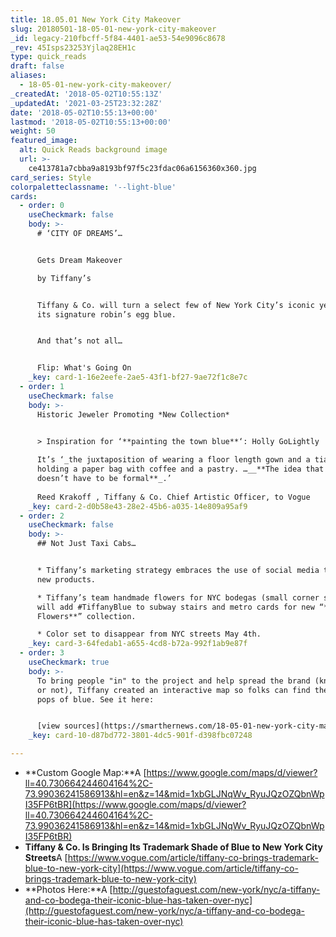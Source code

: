 ```yaml
---
title: 18.05.01 New York City Makeover
slug: 20180501-18-05-01-new-york-city-makeover
_id: legacy-210fbcff-5f84-4401-ae53-54e9096c8678
_rev: 45Isps23253Yjlaq28EH1c
type: quick_reads
draft: false
aliases:
  - 18-05-01-new-york-city-makeover/
_createdAt: '2018-05-02T10:55:13Z'
_updatedAt: '2021-03-25T23:32:28Z'
date: '2018-05-02T10:55:13+00:00'
lastmod: '2018-05-02T10:55:13+00:00'
weight: 50
featured_image:
  alt: Quick Reads background image
  url: >-
    ce413781a7cbba9a8193bf97f5c23fdac06a6156360x360.jpg
card_series: Style
colorpaletteclassname: '--light-blue'
cards:
  - order: 0
    useCheckmark: false
    body: >-
      # ‘CITY OF DREAMS’…


      Gets Dream Makeover  

      by Tiffany’s


      Tiffany & Co. will turn a select few of New York City’s iconic yellow cabs
      its signature robin’s egg blue.


      And that’s not all…


      Flip: What's Going On
    _key: card-1-16e2eefe-2ae5-43f1-bf27-9ae72f1c8e7c
  - order: 1
    useCheckmark: false
    body: >-
      Historic Jeweler Promoting *New Collection*


      > Inspiration for ‘**painting the town blue**‘: Holly GoLightly  
        
      It’s ‘_the juxtaposition of wearing a floor length gown and a tiara while
      holding a paper bag with coffee and a pastry. …__**The idea that luxury
      doesn’t have to be formal**_.’  
        
      Reed Krakoff , Tiffany & Co. Chief Artistic Officer, to Vogue
    _key: card-2-d0b58e43-28e2-45b6-a035-14e809a95af9
  - order: 2
    useCheckmark: false
    body: >-
      ## Not Just Taxi Cabs…


      * Tiffany’s marketing strategy embraces the use of social media to promote
      new products.

      * Tiffany’s team handmade flowers for NYC bodegas (small corner shops) and
      will add #TiffanyBlue to subway stairs and metro cards for new “**Paper
      Flowers**” collection.

      * Color set to disappear from NYC streets May 4th.
    _key: card-3-64fedab1-a655-4cd8-b72a-992f1ab9e87f
  - order: 3
    useCheckmark: true
    body: >-
      To bring people "in" to the project and help spread the brand (knowingly
      or not), Tiffany created an interactive map so folks can find their new
      pops of blue. See it here:


      [view sources](https://smarthernews.com/18-05-01-new-york-city-makeover/)
    _key: card-10-d87bd772-3801-4dc5-901f-d398fbc07248

---
```

* **Custom Google Map:**A [https://www.google.com/maps/d/viewer?ll=40.730664244604164%2C-73.99036241586913&hl=en&z=14&mid=1xbGLJNqWv_RyuJQzOZQbnWpI35FP6tBR](https://www.google.com/maps/d/viewer?ll=40.730664244604164%2C-73.99036241586913&hl=en&z=14&mid=1xbGLJNqWv_RyuJQzOZQbnWpI35FP6tBR)
* **Tiffany & Co. Is Bringing Its Trademark Shade of Blue to New York City Streets**A [https://www.vogue.com/article/tiffany-co-brings-trademark-blue-to-new-york-city](https://www.vogue.com/article/tiffany-co-brings-trademark-blue-to-new-york-city)
* **Photos Here:**A [http://guestofaguest.com/new-york/nyc/a-tiffany-and-co-bodega-their-iconic-blue-has-taken-over-nyc](http://guestofaguest.com/new-york/nyc/a-tiffany-and-co-bodega-their-iconic-blue-has-taken-over-nyc)